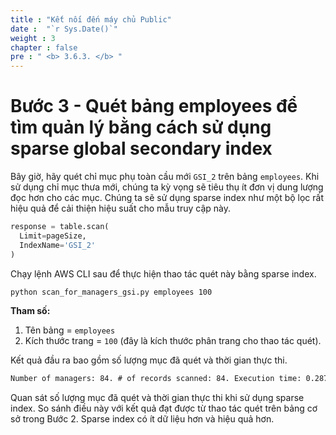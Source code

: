 ```yaml
---
title : "Kết nối đến máy chủ Public"
date :  "`r Sys.Date()`" 
weight : 3
chapter : false
pre : " <b> 3.6.3. </b> "
---
```


# Bước 3 - Quét bảng employees để tìm quản lý bằng cách sử dụng sparse global secondary index

Bây giờ, hãy quét chỉ mục phụ toàn cầu mới `GSI_2` trên bảng `employees`. Khi sử dụng chỉ mục thưa mới, chúng ta kỳ vọng sẽ tiêu thụ ít đơn vị dung lượng đọc hơn cho các mục. Chúng ta sẽ sử dụng sparse index như một bộ lọc rất hiệu quả để cải thiện hiệu suất cho mẫu truy cập này.

```py
response = table.scan(
  Limit=pageSize,
  IndexName='GSI_2'
)
```

Chạy lệnh AWS CLI sau để thực hiện thao tác quét này bằng sparse index.

```bash
python scan_for_managers_gsi.py employees 100
```

**Tham số:**

1. Tên bảng = `employees`
2. Kích thước trang = `100` (đây là kích thước phân trang cho thao tác quét).

Kết quả đầu ra bao gồm số lượng mục đã quét và thời gian thực thi.

```txt
Number of managers: 84. # of records scanned: 84. Execution time: 0.287754058838 seconds
```

Quan sát số lượng mục đã quét và thời gian thực thi khi sử dụng sparse index. So sánh điều này với kết quả đạt được từ thao tác quét trên bảng cơ sở trong Bước 2. Sparse index có ít dữ liệu hơn và hiệu quả hơn.